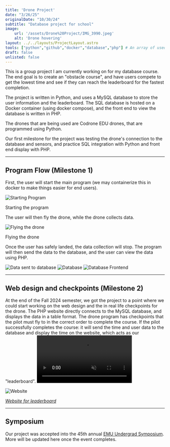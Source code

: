 ```yaml
---
title: 'Drone Project'
date: "3/26/25"
originalDate: "10/30/24"
subtitle: "Database project for school"
image:
    url: '/assets/Drone%20Project/IMG_3990.jpeg'
    alt: 'Drone hovering'
layout: ../../layouts/ProjectLayout.astro
tools: ["python","github","docker","database","php"] # An array of used languages and coding tools
draft: false
unlisted: false
---
```

This is a group project I am currently working on for my database course. The end goal is to create an "obstacle course", and have users compete to get the lowest time and see if they can reach the leaderboard for the fastest completion.

The project is written in Python, and uses a MySQL database to store the user information and the leaderboard. The SQL database is hosted on a Docker container (using docker compose), and the front end to view the database is written in PHP.

The drones that are being used are Codrone EDU drones, that are programmed using Python. 

Our first milestone for the project was testing the drone's connection to the database and sensors, and practice SQL integration with Python and front end display with PHP.

---

## Program Flow (Milestone 1)
First, the user will start the main program (we may containerize this in docker to make things easier for end users).

![Starting Program](/assets/Drone%20Project/Untitled.png)
<figcaption>Starting the program</figcaption>

The user will then fly the drone, while the drone collects data.

![Flying the drone](/assets/Drone%20Project/IMG_3990.jpeg)
<figcaption>Flying the drone</figcaption>

Once the user has safely landed, the data collection will stop. The program will then send the data to the database, and the user can view the data using PHP.

![Data sent to database](/assets/Drone%20Project/Untitled%202.png)
![Database](/assets/Drone%20Project/database.png)
![Database Frontend](/assets/Drone%20Project/Untitled3.png)

---

## Web design and checkpoints (Milestone 2)

At the end of the Fall 2024 semester, we got the project to a point where we could start working on the web design and the in real life checkpoints for the drone. The PHP website directly connects to the MySQL database, and displays the data in a table format. The drone program has checkpoints that the pilot must fly to in the correct order to complete the course. If the pilot successfully completes the course: it will send the time and user data to the database and display the time on the website, which acts as our "leaderboard". 
<video muted=true autoplay=true controls=true playInline=true loop=true src="/assets/Drone_Demo.mp4"></video>

![Website](/assets/Screenshot_20250326_185055.png)
<figcaption><i><a class=link href="https://drone.joshrandall.net">Website for leaderboard</a></i></figcaption>

---

## Symposium

Our project was accepted into the 45th annual [EMU Undergrad Symposium](https://www.emich.edu/undergraduate-symposium/index.php). More will be updated here once the event completes.